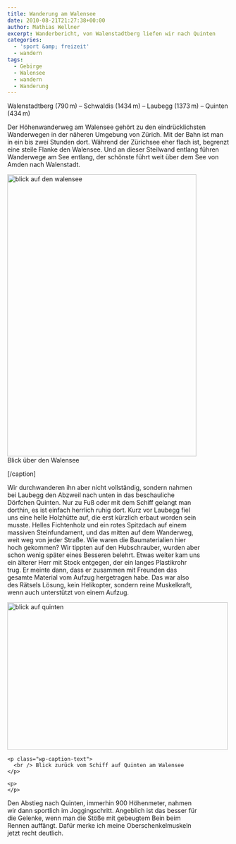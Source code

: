 ```yaml
---
title: Wanderung am Walensee
date: 2010-08-21T21:27:38+00:00
author: Mathias Wellner
excerpt: Wanderbericht, von Walenstadtberg liefen wir nach Quinten
categories:
  - 'sport &amp; freizeit'
  - wandern
tags:
  - Gebirge
  - Walensee
  - wandern
  - Wanderung
---
```

Walenstadtberg (790&thinsp;m) &ndash; Schwaldis (1434&thinsp;m) &ndash; Laubegg (1373&thinsp;m) &ndash; Quinten (434&thinsp;m)

Der Höhenwanderweg am Walensee gehört zu den eindrücklichsten Wanderwegen in der näheren Umgebung von Zürich. Mit der Bahn ist man in ein bis zwei Stunden dort. Während der Zürichsee eher flach ist, begrenzt eine steile Flanke den Walensee. Und an dieser Steilwand entlang führen Wanderwege am See entlang, der schönste führt weit über dem See von Amden nach Walenstadt. 

<div class="wp-caption aligncenter" style="width: 439px">
  <a href="http://www.flickr.com/photos/mwellner/4920555207/" title="blick auf den walensee by mwellner, on Flickr"><img src="http://farm5.static.flickr.com/4115/4920555207_2b177f9420_z.jpg" width="429" height="640" alt="blick auf den walensee" /></a><br /> Blick über den Walensee</p> 
  
  <p>
    [/caption]
  </p>
  
  <p>
    Wir durchwanderen ihn aber nicht vollständig, sondern nahmen bei Laubegg den Abzweil nach unten in das beschauliche Dörfchen Quinten. Nur zu Fuß oder mit dem Schiff gelangt man dorthin, es ist einfach herrlich ruhig dort. Kurz vor Laubegg fiel uns eine helle Holzhütte auf, die erst kürzlich erbaut worden sein musste. Helles Fichtenholz und ein rotes Spitzdach auf einem massiven Steinfundament, und das mitten auf dem Wanderweg, weit weg von jeder Straße. Wie waren die Baumaterialien hier hoch gekommen? Wir tippten auf den Hubschrauber, wurden aber schon wenig später eines Besseren belehrt. Etwas weiter kam uns ein älterer Herr mit Stock entgegen, der ein langes Plastikrohr trug. Er meinte dann, dass er zusammen mit Freunden das gesamte Material vom Aufzug hergetragen habe. Das war also des Rätsels Lösung, kein Helikopter, sondern reine Muskelkraft, wenn auch unterstützt von einem Aufzug.
  </p>
  
  <div style="width: 510px" class="wp-caption aligncenter">
    <a href="http://www.flickr.com/photos/mwellner/4920555413/" title="blick auf quinten by mwellner, on Flickr"><img src="http://farm5.static.flickr.com/4141/4920555413_0a5115d91e.jpg" width="500" height="335" alt="blick auf quinten" /></a>
    
    <p class="wp-caption-text">
      <br /> Blick zurück vom Schiff auf Quinten am Walensee
    </p>
    
    <p>
    </p>
  </div>
  
  <p>
    Den Abstieg nach Quinten, immerhin 900 Höhenmeter, nahmen wir dann sportlich im Joggingschritt. Angeblich ist das besser für die Gelenke, wenn man die Stöße mit gebeugtem Bein beim Rennen auffängt. Dafür merke ich meine Oberschenkelmuskeln jetzt recht deutlich.
  </p>
